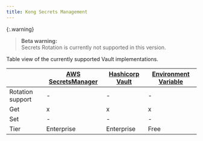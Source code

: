 ```yaml
---
title: Kong Secrets Management
---
```


{:.warning}
> **Beta warning:** 
> <br>
> Secrets Rotation is currently not supported in this version.

Table view of the currently supported Vault implementations.


|                  | [AWS SecretsManager](/gateway/2.8.x/plan-and-deploy/security/secrets-management/backends/aws-sm) | [Hashicorp Vault](/gateway/2.8.x/plan-and-deploy/security/secrets-management/backends/hashicorp-vault) | [Environment Variable](/gateway/2.8.x/plan-and-deploy/security/secrets-management/backends/env) |
|------------------|--------------------|-----------------|----------------------|
| Rotation support | -                  | -               | -                    |
| Get              | x                  | x               | x                    |
| Set              | -                  | -               | -                    |
| Tier             | Enterprise         | Enterprise      | Free                 |
